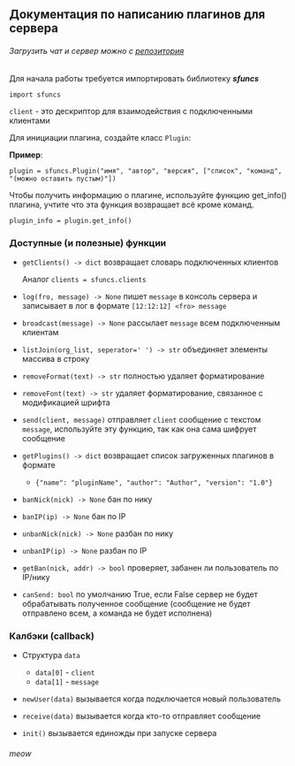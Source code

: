 ## Документация по написанию плагинов для сервера

###### Загрузить чат и сервер можно с [репозитория](https://github.com/Danilus-s/DanilusChat)

Для начала работы требуется импортировать библиотеку **_sfuncs_**

`import sfuncs`

`client` - это дескриптор для взаимодействия с подключенными клиентами

Для инициации плагина, создайте класс `Plugin`:

__Пример__:

`plugin = sfuncs.Plugin("имя", "автор", "версия", ["список", "команд", "(можно оставить пустым)"])`

Чтобы получить информацию о плагине, используйте функцию get_info() плагина, учтите что эта функция возвращает всё кроме команд.

`plugin_info = plugin.get_info()`

### Доступные (и полезные) функции

- `getClients() -> dict` возвращает словарь подключенных клиентов

  Аналог `clients = sfuncs.clients `

- `log(fro, message) -> None` пишет `message` в консоль сервера и записывает в лог в формате `[12:12:12] <fro> message`

- `broadcast(message) -> None` рассылает `message` всем подключенным клиентам

- `listJoin(org_list, seperator=' ') -> str` объединяет элементы массива в строку

- `removeFormat(text) -> str` полностью удаляет форматирование

- `removeFont(text) -> str` удаляет форматирование, связанное с модификацией шрифта

- `send(client, message)` отправляет `client` сообщение с текстом `message`, используйте эту функцию, так как она сама шифрует сообщение

- `getPlugins() -> dict` возвращает список загруженных плагинов в формате 

  - `{"name": "pluginName", "author": "Author", "version": "1.0"}` 
  
- `banNick(nick) -> None` бан по нику

- `banIP(ip) -> None` бан по IP

- `unbanNick(nick) -> None` разбан по нику

- `unbanIP(ip) -> None` разбан по IP

- `getBan(nick, addr) -> bool` проверяет, забанен ли пользователь по IP/нику

- `canSend: bool` по умолчанию True, если False сервер не будет обрабатывать полученное сообщение (сообщение не будет отправлено всем, а команда не будет исполнена)

### Калбэки (callback)

- Структура `data`
  - `data[0]` - `client`
  - `data[1]` - `message`

- `newUser(data)` вызывается когда подключается новый пользователь
- `receive(data)` вызывается когда кто-то отправляет сообщение
- `init()` вызывается единожды при запуске сервера



###### meow